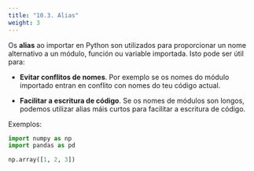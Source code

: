 ```yaml
---
title: "10.3. Alias"
weight: 3
---
```


Os **alias** ao importar en Python son utilizados para proporcionar un nome alternativo a un módulo, función ou variable importada. Isto pode ser útil para:

- **Evitar conflitos de nomes**. Por exemplo se os nomes do módulo importado entran en conflito con nomes do teu código actual.

- **Facilitar a escritura de código**. Se os nomes de módulos son longos, podemos utilizar alias máis curtos para facilitar a escritura de código.

Exemplos:

```python
import numpy as np
import pandas as pd

np.array([1, 2, 3])
```
